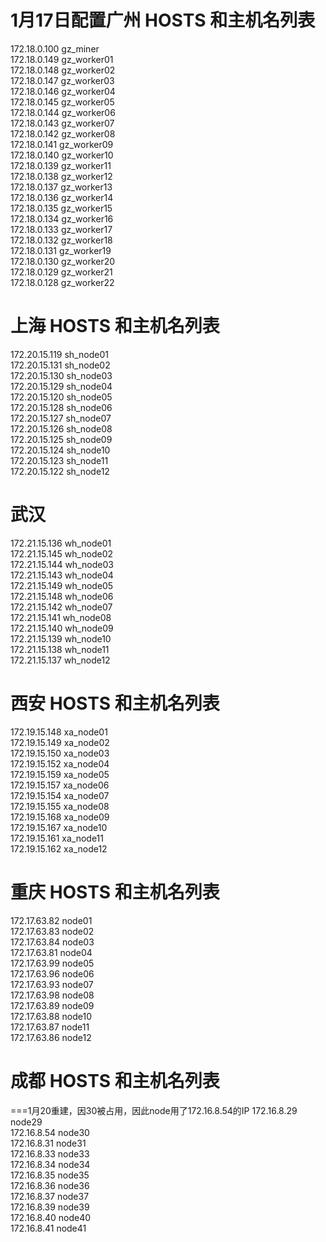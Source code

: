 
# 1月17日配置广州 HOSTS 和主机名列表
172.18.0.100 gz_miner  
172.18.0.149 gz_worker01  
172.18.0.148 gz_worker02  
172.18.0.147 gz_worker03  
172.18.0.146 gz_worker04  
172.18.0.145 gz_worker05  
172.18.0.144 gz_worker06  
172.18.0.143 gz_worker07   
172.18.0.142 gz_worker08  
172.18.0.141 gz_worker09  
172.18.0.140 gz_worker10  
172.18.0.139 gz_worker11  
172.18.0.138 gz_worker12  
172.18.0.137 gz_worker13  
172.18.0.136 gz_worker14  
172.18.0.135 gz_worker15  
172.18.0.134 gz_worker16  
172.18.0.133 gz_worker17  
172.18.0.132 gz_worker18   
172.18.0.131 gz_worker19  
172.18.0.130 gz_worker20  
172.18.0.129 gz_worker21   
172.18.0.128 gz_worker22  
  
# 上海 HOSTS 和主机名列表

172.20.15.119	sh_node01  
172.20.15.131	sh_node02  
172.20.15.130	sh_node03  
172.20.15.129	sh_node04  
172.20.15.120	sh_node05  
172.20.15.128	sh_node06  
172.20.15.127	sh_node07  
172.20.15.126	sh_node08  
172.20.15.125	sh_node09  
172.20.15.124	sh_node10   
172.20.15.123	sh_node11  
172.20.15.122	sh_node12  
  
# 武汉 
 
172.21.15.136	wh_node01   
172.21.15.145	wh_node02   
172.21.15.144	wh_node03   
172.21.15.143	wh_node04   
172.21.15.149	wh_node05   
172.21.15.148	wh_node06    
172.21.15.142	wh_node07   
172.21.15.141	wh_node08   
172.21.15.140	wh_node09  
172.21.15.139	wh_node10    
172.21.15.138	wh_node11   
172.21.15.137	wh_node12  
   
# 西安 HOSTS 和主机名列表

172.19.15.148	xa_node01  
172.19.15.149	xa_node02  
172.19.15.150	xa_node03  
172.19.15.152	xa_node04  
172.19.15.159	xa_node05  
172.19.15.157	xa_node06  
172.19.15.154	xa_node07  
172.19.15.155	xa_node08  
172.19.15.168	xa_node09  
172.19.15.167	xa_node10  
172.19.15.161	xa_node11  
172.19.15.162	xa_node12  
 

# 重庆 HOSTS 和主机名列表

172.17.63.82	node01   
172.17.63.83	node02   
172.17.63.84	node03   
172.17.63.81	node04   
172.17.63.99	node05   
172.17.63.96	node06   
172.17.63.93	node07   
172.17.63.98	node08   
172.17.63.89	node09    
172.17.63.88	node10   
172.17.63.87	node11   
172.17.63.86	node12   
 
# 成都 HOSTS 和主机名列表
===1月20重建，因30被占用，因此node用了172.16.8.54的IP
172.16.8.29	node29   
172.16.8.54	node30    
172.16.8.31	node31    
172.16.8.33	node33    
172.16.8.34	node34    
172.16.8.35	node35    
172.16.8.36	node36    
172.16.8.37	node37    
172.16.8.39	node39    
172.16.8.40	node40    
172.16.8.41	node41    
